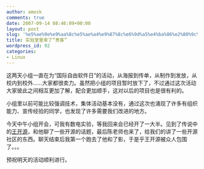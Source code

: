 ```yaml
---
author: amosk
comments: true
date: 2007-09-14 08:46:09+00:00
layout: post
slug: '%e5%ae%9e%e9%aa%8c%e5%ae%a4%e9%87%8c%e6%9d%a5%e4%ba%86%e2%80%9c%e8%b4%b5%e5%ae%a2%e2%80%9d'
title: 实验室里来了“贵客”
wordpress_id: 92
categories:
- Linux
---
```


这两天小组一直在为“国际自由软件日”的活动，从海报到传单，从制作到发放，从校内到校外……大家都很卖力。虽然把小组的项目暂时放下了，不过通过这次活动大家彼此之间相互更加了解，配合更加顺手，这对以后的项目也是很有利的。

小组里以前可能比较强调技术，集体活动基本没有，通过这次也涌现了许多有组织能力、宣传经验的同学，也发现了许多需要我们改进的地方。

今天中午小组开会，可我有数电实验，等我回来会已经开了一大半。见到了传说中的[王开源](http://blog.sina.com.cn/arthur5933)，和他聊了一些开源的话题，最后陈老师也来了，给我们的讲了一些开源社区的东西。聊天结束后我第一个跑去了他和了影，于是乎王开源被众人包围了。。。

预祝明天的活动顺利进行。
